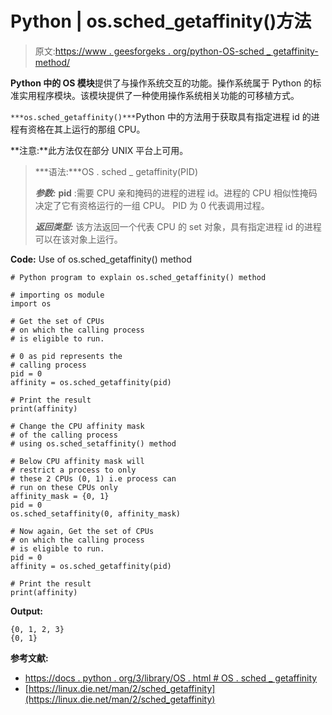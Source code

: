 # Python | os.sched_getaffinity()方法

> 原文:[https://www . geesforgeks . org/python-OS-sched _ getaffinity-method/](https://www.geeksforgeeks.org/python-os-sched_getaffinity-method/)

**Python 中的 OS 模块**提供了与操作系统交互的功能。操作系统属于 Python 的标准实用程序模块。该模块提供了一种使用操作系统相关功能的可移植方式。

`***os.sched_getaffinity()***`Python 中的方法用于获取具有指定进程 id 的进程有资格在其上运行的那组 CPU。

**注意:**此方法仅在部分 UNIX 平台上可用。

> ***语法:***OS . sched _ getaffinity(PID)
> 
> ***参数:***
> **pid** :需要 CPU 亲和掩码的进程的进程 id。进程的 CPU 相似性掩码决定了它有资格运行的一组 CPU。
> PID 为 0 代表调用过程。
> 
> ***返回类型:*** 该方法返回一个代表 CPU 的 set 对象，具有指定进程 id 的进程可以在该对象上运行。

**Code:** Use of os.sched_getaffinity() method

```
# Python program to explain os.sched_getaffinity() method  

# importing os module 
import os

# Get the set of CPUs
# on which the calling process
# is eligible to run.

# 0 as pid represents the
# calling process
pid = 0
affinity = os.sched_getaffinity(pid)

# Print the result
print(affinity)

# Change the CPU affinity mask
# of the calling process
# using os.sched_setaffinity() method

# Below CPU affinity mask will
# restrict a process to only
# these 2 CPUs (0, 1) i.e process can
# run on these CPUs only
affinity_mask = {0, 1}
pid = 0
os.sched_setaffinity(0, affinity_mask)

# Now again, Get the set of CPUs
# on which the calling process
# is eligible to run.
pid = 0
affinity = os.sched_getaffinity(pid)

# Print the result
print(affinity)
```

**Output:**

```
{0, 1, 2, 3}
{0, 1}

```

**参考文献:**

*   [https://docs . python . org/3/library/OS . html # OS . sched _ getaffinity](https://docs.python.org/3/library/os.html#os.sched_getaffinity)
*   [https://linux.die.net/man/2/sched_getaffinity](https://linux.die.net/man/2/sched_getaffinity)